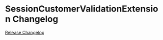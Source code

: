 # SessionCustomerValidationExtension Changelog

[Release Changelog](https://github.com/spryker/session-customer-validation-extension/releases)
